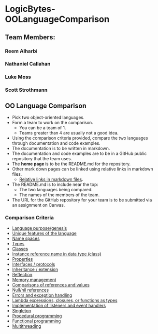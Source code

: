 # LogicBytes-OOLanguageComparison
## Team Members:
### Reem Alharbi
### Nathaniel Callahan
### Luke Moss
### Scott Strothmann

## OO Language Comparison

* Pick two object-oriented languages.
* Form a team to work on the comparison.
  * You can be a team of 1.
  * Teams greater than 4 are usually not a good idea.
* Using the comparison criteria provided, compare the two languages
through documentation and code examples.
* The documentation is to be written in markdown.
* The documentation and code examples are to be in a
GitHub public repository that the team uses.
* The **home page** is to be the README.md for the repository.
* Other mark down pages can be linked using relative links in markdown files.
  * [Relative links in markdown files](https://github.com/blog/1395-relative-links-in-markup-files).
* The README.md is to include near the top:
    * The two languages being compared.
    * The names of the members of the team.
* The URL for the GitHub repository for your team is to be submitted via an assignment on Canvas.

### Comparison Criteria

* [Language purpose/genesis](Language/language.md)
* [Unique features of the language](Unique_Features/unique.md)
* [Name spaces](Namespaces/namespaces.md)
* [Types](Types/types.md)
* [Classes](Classes/classes.md)
* [Instance reference name in data type (class)](Instance_Reference/instancereference.md)
* [Properties](Properties/properties.md)
* [Interfaces / protocols](Interfaces/interfaces.md)
* [Inheritance / extension](Inheritance/inheritance.md)
* [Reflection](Reflection/reflection.md)
* [Memory management](Memory/memory.md)
* [Comparisons of references and values](Comparisons/comparisons.md)
* [Null/nil references](Null/null.md)
* [Errors and exception handling](Exceptions/exceptions.md)
* [Lambda expressions, closures, or functions as types](Lambdas/lambdas.md)
* [Implementation of listeners and event handlers](Listeners_Events/listeners-events.md)
* [Singleton](Singleton/singleton.md)
* [Procedural programming](Procedural_Programming/procedural.md)
* [Functional programming](Functional_Programming/functional.md)
* [Multithreading](Multithreading/multithreading.md)
